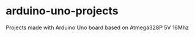 arduino-uno-projects
====================

Projects made with Arduino Uno board based on Atmega328P 5V 16Mhz
